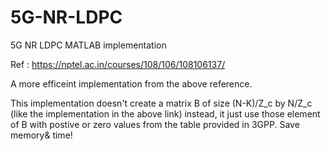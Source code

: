 # 5G-NR-LDPC
5G NR LDPC MATLAB implementation

Ref : https://nptel.ac.in/courses/108/106/108106137/

A more efficeint implementation from the above reference.

This implementation doesn't create a matrix B of size (N-K)/Z_c by N/Z_c (like the implementation in the above link) instead, it
just use those element of B with postive or zero values from the table provided in 3GPP. Save memory& time!
